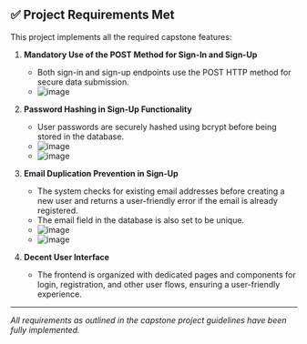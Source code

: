## ✅ Project Requirements Met

This project implements all the required capstone features:

1. **Mandatory Use of the POST Method for Sign-In and Sign-Up**
   - Both sign-in and sign-up endpoints use the POST HTTP method for secure data submission.
   - ![image](https://github.com/user-attachments/assets/f73fca62-bea1-4828-82d2-6c33fb1a8c49)


2. **Password Hashing in Sign-Up Functionality**
   - User passwords are securely hashed using bcrypt before being stored in the database.
   - ![image](https://github.com/user-attachments/assets/98c66ce5-97c2-4669-bd62-c14a54737b07)
   - ![image](https://github.com/user-attachments/assets/fe217b6a-12ad-458f-ba5e-cbd2e79c3e63)



3. **Email Duplication Prevention in Sign-Up**
   - The system checks for existing email addresses before creating a new user and returns a user-friendly error if the email is already registered.
   - The email field in the database is also set to be unique.
   - ![image](https://github.com/user-attachments/assets/a3c5e003-2b01-47e2-a651-bbc18054692e)
   - ![image](https://github.com/user-attachments/assets/cb150c07-fe60-4e91-a337-759c9738df92)



4. **Decent User Interface**
   - The frontend is organized with dedicated pages and components for login, registration, and other user flows, ensuring a user-friendly experience.

---

*All requirements as outlined in the capstone project guidelines have been fully implemented.*
